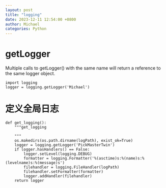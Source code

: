 ```yaml
---
layout: post
title: "logging"
date: 2023-12-11 12:54:00 +0800
author: Michael
categories: Python
---
```


# getLogger
Multiple calls to getLogger() with the same name will return a reference to the same logger object.

    import logging
    logger = logging.getLogger('Michael')

# 定义全局日志
    def get_logging():
        """get_logging

        """
        os.makedirs(os.path.dirname(logPath), exist_ok=True)
        logger = logging.getLogger('PickMasterTwin')
        if logger.hasHandlers() == False:
            logger.setLevel(logging.DEBUG)
            formatter = logging.Formatter('%(asctime)s:%(name)s:%(levelname)s:%(message)s')
            filehandler = logging.FileHandler(logPath)
            filehandler.setFormatter(formatter)
            logger.addHandler(filehandler)
        return logger